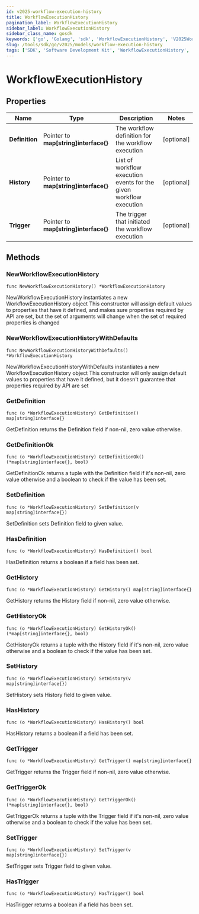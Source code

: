 ```yaml
---
id: v2025-workflow-execution-history
title: WorkflowExecutionHistory
pagination_label: WorkflowExecutionHistory
sidebar_label: WorkflowExecutionHistory
sidebar_class_name: gosdk
keywords: ['go', 'Golang', 'sdk', 'WorkflowExecutionHistory', 'V2025WorkflowExecutionHistory'] 
slug: /tools/sdk/go/v2025/models/workflow-execution-history
tags: ['SDK', 'Software Development Kit', 'WorkflowExecutionHistory', 'V2025WorkflowExecutionHistory']
---
```


# WorkflowExecutionHistory

## Properties

Name | Type | Description | Notes
------------ | ------------- | ------------- | -------------
**Definition** | Pointer to **map[string]interface{}** | The workflow definition for the workflow execution | [optional] 
**History** | Pointer to **map[string]interface{}** | List of workflow execution events for the given workflow execution | [optional] 
**Trigger** | Pointer to **map[string]interface{}** | The trigger that initiated the workflow execution | [optional] 

## Methods

### NewWorkflowExecutionHistory

`func NewWorkflowExecutionHistory() *WorkflowExecutionHistory`

NewWorkflowExecutionHistory instantiates a new WorkflowExecutionHistory object
This constructor will assign default values to properties that have it defined,
and makes sure properties required by API are set, but the set of arguments
will change when the set of required properties is changed

### NewWorkflowExecutionHistoryWithDefaults

`func NewWorkflowExecutionHistoryWithDefaults() *WorkflowExecutionHistory`

NewWorkflowExecutionHistoryWithDefaults instantiates a new WorkflowExecutionHistory object
This constructor will only assign default values to properties that have it defined,
but it doesn't guarantee that properties required by API are set

### GetDefinition

`func (o *WorkflowExecutionHistory) GetDefinition() map[string]interface{}`

GetDefinition returns the Definition field if non-nil, zero value otherwise.

### GetDefinitionOk

`func (o *WorkflowExecutionHistory) GetDefinitionOk() (*map[string]interface{}, bool)`

GetDefinitionOk returns a tuple with the Definition field if it's non-nil, zero value otherwise
and a boolean to check if the value has been set.

### SetDefinition

`func (o *WorkflowExecutionHistory) SetDefinition(v map[string]interface{})`

SetDefinition sets Definition field to given value.

### HasDefinition

`func (o *WorkflowExecutionHistory) HasDefinition() bool`

HasDefinition returns a boolean if a field has been set.

### GetHistory

`func (o *WorkflowExecutionHistory) GetHistory() map[string]interface{}`

GetHistory returns the History field if non-nil, zero value otherwise.

### GetHistoryOk

`func (o *WorkflowExecutionHistory) GetHistoryOk() (*map[string]interface{}, bool)`

GetHistoryOk returns a tuple with the History field if it's non-nil, zero value otherwise
and a boolean to check if the value has been set.

### SetHistory

`func (o *WorkflowExecutionHistory) SetHistory(v map[string]interface{})`

SetHistory sets History field to given value.

### HasHistory

`func (o *WorkflowExecutionHistory) HasHistory() bool`

HasHistory returns a boolean if a field has been set.

### GetTrigger

`func (o *WorkflowExecutionHistory) GetTrigger() map[string]interface{}`

GetTrigger returns the Trigger field if non-nil, zero value otherwise.

### GetTriggerOk

`func (o *WorkflowExecutionHistory) GetTriggerOk() (*map[string]interface{}, bool)`

GetTriggerOk returns a tuple with the Trigger field if it's non-nil, zero value otherwise
and a boolean to check if the value has been set.

### SetTrigger

`func (o *WorkflowExecutionHistory) SetTrigger(v map[string]interface{})`

SetTrigger sets Trigger field to given value.

### HasTrigger

`func (o *WorkflowExecutionHistory) HasTrigger() bool`

HasTrigger returns a boolean if a field has been set.


